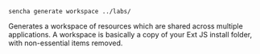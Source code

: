     sencha generate workspace ../labs/

Generates a workspace of resources which are shared across multiple applications.
A workspace is basically a copy of your Ext JS install folder, with
non-essential items removed.
